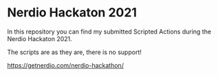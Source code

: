 # Nerdio Hackaton 2021
In this repository you can find my submitted Scripted Actions during the Nerdio Hackaton 2021.

The scripts are as they are, there is no support!

https://getnerdio.com/nerdio-hackathon/
